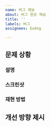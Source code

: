 ```yaml
---
name: 버그 제보
about: 버그 현상 제보
title: ''
labels: 버그
assignees: Eu4ng

---
```


## 문제 상황

### 설명

### 스크린샷

### 재현 방법

## 개선 방향 제시
